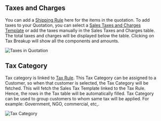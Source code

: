 ## Taxes and Charges

You can add a [Shipping Rule](https://docs.erpnext.com/docs/v13/user/manual/en/selling/shipping-rule) here for the items in the quotation. To add taxes to your Quotation, you can select a [Sales Taxes and Charges Template](https://docs.erpnext.com/docs/v13/user/manual/en/selling/sales-taxes-and-charges-template) or add the taxes manually in the Sales Taxes and Charges table. The total taxes and charges will be displayed below the table. Clicking on Tax Breakup will show all the components and amounts.

![Taxes in Quotation](https://docs.erpnext.com/files/quotation-taxes.png)

## Tax Category

Tax category is linked to [Tax Rule](https://docs.erpnext.com/docs/v13/user/manual/en/accounts/tax-rule). This Tax Category can be assigned to a Customer, so when that customer is selected, the Tax Category will be fetched. This will fetch the Sales Tax Template linked to the Tax Rule. Hence, the rows in the Tax table will be automatically filled. Tax Category can be used to group customers to whom same tax will be applied. For example: Government, NGO, commercial, etc,.

![Tax Category](https://docs.erpnext.com/docs/v14/user/manual/en/selling/articles/%7B%7Bdocs_base_url%7D%7D/v13/assets/img/selling/tax-category.gif)